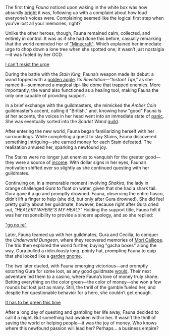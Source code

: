 The first thing _Fauna_ noticed upon waking in the white box was how absurdly [bright](https://www.youtube.com/live/VrLNA0SjYN8?si=8uBOHktGG-Kzh9WB&t=247) it was, following up with a complaint about how loud everyone’s voices were. Complaining seemed like the logical first step when you’ve lost all your memories, right?

Unlike the other heroes, though, Fauna remained calm, collected, and entirely in control. It was as if she had done this before, casually remarking that the world reminded her of ["Minecraft"](https://www.youtube.com/live/VrLNA0SjYN8?si=s__Wo-nNYnk4VH3F&t=1682). Which explained her immediate urge to chop down a lone tree when she spotted one; it wasn’t just nostalgia—it was fueled by her OCD.

[I can't resist the urge](#embed:https://www.youtube.com/live/VrLNA0SjYN8?si=4SkKMgTqMYkdVuaV&t=2875)

During the battle with the _Stain King_, Fauna’s weapon made its debut: a wand topped with a [golden apple](https://www.youtube.com/live/VrLNA0SjYN8?si=c8218mEL2pzXTcr2&t=3173). Its _Revelation_—_"Instant Tipi,"_ as she named it—summoned a magical tipi-like dome that trapped enemies. More importantly, the wand also functioned as a healing tool, making Fauna the only one capable of providing support.

In a brief exchange with the guildmasters, she mimicked the _Amber Coin_ guildmaster’s accent, calling it "British," and, knowing how "good" Fauna is at her accents, the voices in her head went into an immediate state of [panic](https://www.youtube.com/live/VrLNA0SjYN8?si=0_DR3pQaTV-Eefyw&t=3234). She was eventually sorted into the _Scarlet Wand_ [guild](https://www.youtube.com/live/VrLNA0SjYN8?si=-WFwPJ36yVIN8B7Z&t=3441).

After entering the new world, Fauna began familiarizing herself with her surroundings. While completing a quest to slay Stains, Fauna discovered something intriguing—she earned money for each Stain defeated. The realization amused her, sparking a newfound joy.

The Stains were no longer just enemies to vanquish for the greater good—they were a source of [income](https://www.youtube.com/live/VrLNA0SjYN8?si=Ewua3iV9CrElQap3&t=5008). With dollar signs in her eyes, Fauna’s motivation shifted ever so slightly as she continued questing with her guildmates.

Continuing on, in a memorable moment involving _Shakira_, the lady in orange challenged _Gura_ to float on water, given that she had a shark tail. Gura gave it a go and promptly drowned. Fauna, observing the entire fiasco, didn’t lift a finger to help (she did, but only after Gura drowned). She did feel pretty guilty about her guildmate, however, because right after Gura cried out, _"HEALER? WHERE’S MY HEAL?"_ Holding the support title, Fauna felt it was her responsibility to provide a sincere apology, and so she replied:

["gg no re"](#embed:https://www.youtube.com/live/VrLNA0SjYN8?t=6903)

Later, Fauna teamed up with her guildmates, Gura and Cecilia, to conquer the _Underworld Dungeon_, where they recovered memories of [Mori Calliope](https://www.youtube.com/live/VrLNA0SjYN8?si=-eUxCKiyxKEaV8hA&t=9484). The trio then explored the world further, buying "gacha boxes" along the way. Gura pulled a ridiculously long, pointy hat, prompting Fauna to quip that she looked like a [garden gnome](https://www.youtube.com/live/VrLNA0SjYN8?si=k2bJ5eR6M8O7z9M6&t=10304).

The two later dueled, with Fauna emerging victorious—and promptly extorting Gura for some loot, as any good guildmate [would](https://www.youtube.com/live/VrLNA0SjYN8?si=xCvDCmma03qWhWhk&t=11073). Their next adventure led them to a casino, where Fauna’s love of money truly shone. Betting everything on the color green—the color of money—she won a few rounds but lost just as many. Still, the thrill of the gamble fueled her, and despite her questionable behavior for a hero, she couldn’t get enough.

[It has to be green this time](#embed:https://www.youtube.com/live/VrLNA0SjYN8?t=11878)

After a long day of questing and gambling her life away, Fauna decided to call it a night. But something had awoken within her. It wasn’t the thrill of saving the world or helping people—it was the joy of money. Who knows where this newfound passion will lead her? Perhaps… a business empire?
